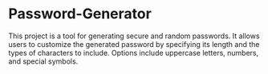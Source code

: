 # Password-Generator
This project is a tool for generating secure and random passwords. It allows users to customize the generated password by specifying its length and the types of characters to include. Options include uppercase letters, numbers, and special symbols.
